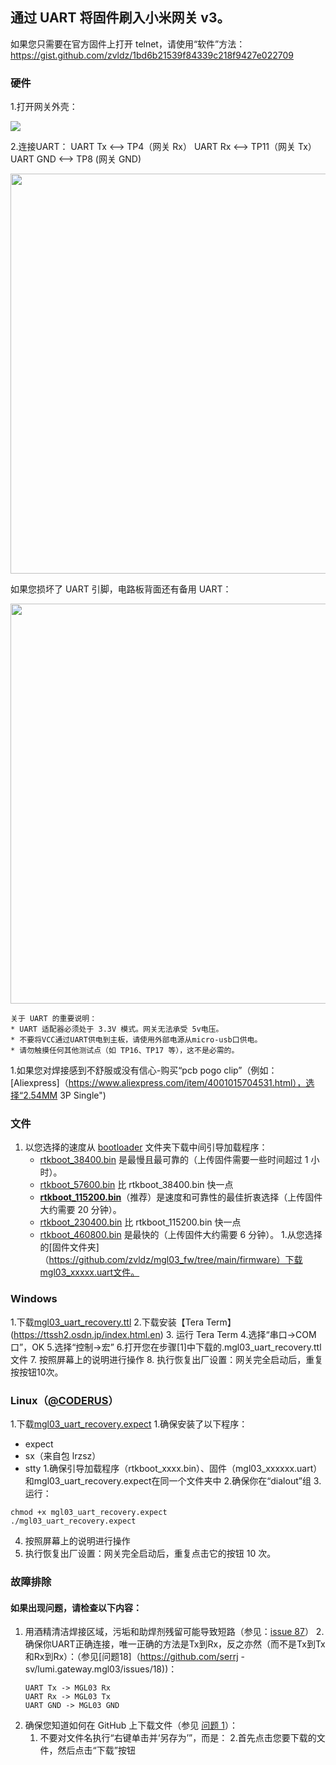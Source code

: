 ## 通过 UART 将固件刷入小米网关 v3。
如果您只需要在官方固件上打开 telnet，请使用“软件”方法：
https://gist.github.com/zvldz/1bd6b21539f84339c218f9427e022709

### 硬件

1.打开网关外壳：

   <img src=https://user-images.githubusercontent.com/511909/98269111-6da8b980-1f9e-11eb-82ef-d435a900edf1.jpg>

2.连接UART：
   UART Tx <--> TP4（网关 Rx）
   UART Rx <--> TP11（网关 Tx）
   UART GND <--> TP8 (网关 GND)

   <img src="https://user-images.githubusercontent.com/511909/98268507-a8f6b880-1f9d-11eb-80f6-3ae2bee27c5e.png" width="640">
   
   如果您损坏了 UART 引脚，电路板背面还有备用 UART：
   
   <img src="https://raw.githubusercontent.com/serrj-sv/lumi.gateway.mgl03/main/media/mgl03_back_uart_eth.jpg" width="640">

    关于 UART 的重要说明：
    * UART 适配器必须处于 3.3V 模式。网关无法承受 5v电压。
    * 不要将VCC通过UART供电到主板，请使用外部电源从micro-usb口供电。
    * 请勿触摸任何其他测试点（如 TP16、TP17 等），这不是必需的。
1.如果您对焊接感到不舒服或没有信心-购买“pcb pogo clip”（例如：[Aliexpress]（https://www.aliexpress.com/item/4001015704531.html），选择“2.54MM 3P Single")

### 文件
1. 以您选择的速度从 [bootloader](https://github.com/serrj-sv/lumi.gateway.mgl03/tree/main/uart_recovery/bootloader) 文件夹下载中间引导加载程序：
    * [rtkboot_38400.bin](https://github.com/serrj-sv/lumi.gateway.mgl03/raw/main/uart_recovery/bootloader/rtkboot_38400.bin) 是最慢且最可靠的（上传固件需要一些时间超过 1 小时）。
    * [rtkboot_57600.bin](https://github.com/serrj-sv/lumi.gateway.mgl03/raw/main/uart_recovery/bootloader/rtkboot_57600.bin) 比 rtkboot_38400.bin 快一点
    * [**rtkboot_115200.bin**](https://github.com/serrj-sv/lumi.gateway.mgl03/raw/main/uart_recovery/bootloader/rtkboot_115200.bin)（推荐）是速度和可靠性的最佳折衷选择（上传固件大约需要 20 分钟）。
    * [rtkboot_230400.bin](https://github.com/serrj-sv/lumi.gateway.mgl03/raw/main/uart_recovery/bootloader/rtkboot_230400.bin) 比 rtkboot_115200.bin 快一点
    * [rtkboot_460800.bin](https://github.com/serrj-sv/lumi.gateway.mgl03/raw/main/uart_recovery/bootloader/rtkboot_460800.bin) 是最快的（上传固件大约需要 6 分钟）。
1.从您选择的[固件文件夹]（https://github.com/zvldz/mgl03_fw/tree/main/firmware）下载mgl03_xxxxx.uart文件。

### Windows
1.下载[mgl03_uart_recovery.ttl](https://github.com/serrj-sv/lumi.gateway.mgl03/raw/main/uart_recovery/mgl03_uart_recovery.ttl)
2.下载安装【Tera Term】(https://ttssh2.osdn.jp/index.html.en)
3. 运行 Tera Term
4.选择“串口->COM口”，OK
5.选择“控制->宏”
6.打开您在步骤[1]中下载的.mgl03_uart_recovery.ttl文件
7. 按照屏幕上的说明进行操作
8. 执行恢复出厂设置：网关完全启动后，重复按按钮10次。

### Linux（[@CODERUS](https://github.com/coderus)）
1.下载[mgl03_uart_recovery.expect](https://github.com/serrj-sv/lumi.gateway.mgl03/raw/main/uart_recovery/mgl03_uart_recovery.expect)
1.确保安装了以下程序：
  * expect
  * sx（来自包 lrzsz）
  * stty
1.确保引导加载程序（rtkboot_xxxx.bin）、固件（mgl03_xxxxxx.uart）和mgl03_uart_recovery.expect在同一个文件夹中
2.确保你在“dialout”组
3.运行：
   ```
   chmod +x mgl03_uart_recovery.expect
   ./mgl03_uart_recovery.expect
   ```
4. 按照屏幕上的说明进行操作
5. 执行恢复出厂设置：网关完全启动后，重复点击它的按钮 10 次。
 
 ### 故障排除
 #### 如果出现问题，请检查以下内容：
1. 用酒精清洁焊接区域，污垢和助焊剂残留可能导致短路（参见：[issue 87](https://github.com/AlexxIT/XiaomiGateway3/issues/87#issuecomment-754325553)）
2.确保你UART正确连接，唯一正确的方法是Tx到Rx，反之亦然（而不是Tx到Tx和Rx到Rx）：（参见[问题18]（https://github.com/serrj -sv/lumi.gateway.mgl03/issues/18))：
   ```
   UART Tx -> MGL03 Rx
   UART Rx -> MGL03 Tx
   UART GND -> MGL03 GND
   ```
1. 确保您知道如何在 GitHub 上下载文件（参见 [问题 1](https://github.com/serrj-sv/lumi.gateway.mgl03/issues/1)）：
   1. 不要对文件名执行“右键单击并‘另存为’”，而是：
   2.首先点击您要下载的文件，然后点击“下载”按钮
